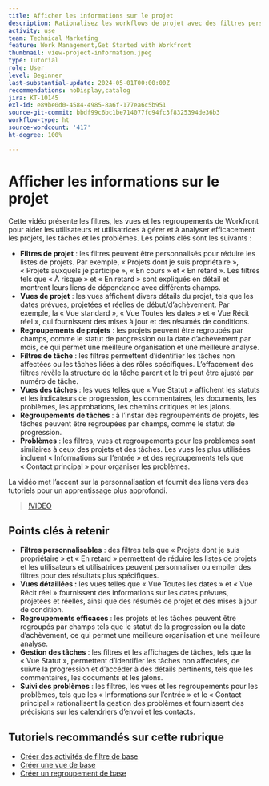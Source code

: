 ```yaml
---
title: Afficher les informations sur le projet
description: Rationalisez les workflows de projet avec des filtres personnalisables, des vues détaillées, des regroupements efficaces, des outils de gestion des tâches et des fonctionnalités de suivi des problèmes pour une organisation et une précision améliorées.
activity: use
team: Technical Marketing
feature: Work Management,Get Started with Workfront
thumbnail: view-project-information.jpeg
type: Tutorial
role: User
level: Beginner
last-substantial-update: 2024-05-01T00:00:00Z
recommendations: noDisplay,catalog
jira: KT-10145
exl-id: e89be0d0-4584-4985-8a6f-177ea6c5b951
source-git-commit: bbdf99c6bc1be714077fd94fc3f8325394de36b3
workflow-type: ht
source-wordcount: '417'
ht-degree: 100%

---
```


# Afficher les informations sur le projet

Cette vidéo présente les filtres, les vues et les regroupements de Workfront pour aider les utilisateurs et utilisatrices à gérer et à analyser efficacement les projets, les tâches et les problèmes. Les points clés sont les suivants :

* **Filtres de projet** : les filtres peuvent être personnalisés pour réduire les listes de projets. Par exemple, « Projets dont je suis propriétaire », « Projets auxquels je participe », « En cours » et « En retard ». Les filtres tels que « À risque » et « En retard » sont expliqués en détail et montrent leurs liens de dépendance avec différents champs.
* **Vues de projet** : les vues affichent divers détails du projet, tels que les dates prévues, projetées et réelles de début/d’achèvement. Par exemple, la « Vue standard », « Vue Toutes les dates » et « Vue Récit réel », qui fournissent des mises à jour et des résumés de conditions.
* **Regroupements de projets** : les projets peuvent être regroupés par champs, comme le statut de progression ou la date d’achèvement par mois, ce qui permet une meilleure organisation et une meilleure analyse.
* **Filtres de tâche** : les filtres permettent d’identifier les tâches non affectées ou les tâches liées à des rôles spécifiques. L’effacement des filtres révèle la structure de la tâche parent et le tri peut être ajusté par numéro de tâche.
* **Vues des tâches** : les vues telles que « Vue Statut » affichent les statuts et les indicateurs de progression, les commentaires, les documents, les problèmes, les approbations, les chemins critiques et les jalons.
* **Regroupements de tâches** : à l’instar des regroupements de projets, les tâches peuvent être regroupées par champs, comme le statut de progression.
* **Problèmes** : les filtres, vues et regroupements pour les problèmes sont similaires à ceux des projets et des tâches. Les vues les plus utilisées incluent « Informations sur l’entrée » et des regroupements tels que « Contact principal » pour organiser les problèmes.

La vidéo met l’accent sur la personnalisation et fournit des liens vers des tutoriels pour un apprentissage plus approfondi.

>[!VIDEO](https://video.tv.adobe.com/v/3428815/?quality=12&learn=on&enablevpops=1)

## Points clés à retenir

* **Filtres personnalisables** : des filtres tels que « Projets dont je suis propriétaire » et « En retard » permettent de réduire les listes de projets et les utilisateurs et utilisatrices peuvent personnaliser ou empiler des filtres pour des résultats plus spécifiques.
* **Vues détaillées :** les vues telles que « Vue Toutes les dates » et « Vue Récit réel » fournissent des informations sur les dates prévues, projetées et réelles, ainsi que des résumés de projet et des mises à jour de condition.
* **Regroupements efficaces** : les projets et les tâches peuvent être regroupés par champs tels que le statut de la progression ou la date d’achèvement, ce qui permet une meilleure organisation et une meilleure analyse.
* **Gestion des tâches** : les filtres et les affichages de tâches, tels que la « Vue Statut », permettent d’identifier les tâches non affectées, de suivre la progression et d’accéder à des détails pertinents, tels que les commentaires, les documents et les jalons.
* **Suivi des problèmes** : les filtres, les vues et les regroupements pour les problèmes, tels que les « Informations sur l’entrée » et le « Contact principal » rationalisent la gestion des problèmes et fournissent des précisions sur les calendriers d’envoi et les contacts.




## Tutoriels recommandés sur cette rubrique

* [Créer des activités de filtre de base](/help/reporting/basic-reporting/create-a-basic-filter-activity.md)
* [Créer une vue de base](/help/reporting/basic-reporting/create-a-basic-view.md)
* [Créer un regroupement de base](/help/reporting/basic-reporting/create-a-basic-grouping.md)

